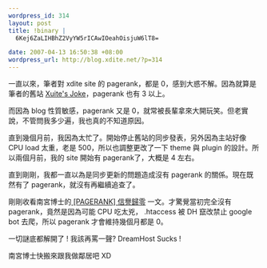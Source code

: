 ```yaml
--- 
wordpress_id: 314
layout: post
title: !binary |
  6Kej6ZaLIHBhZ2VyYW5rICAwIOeahOisjuW6lT8=

date: 2007-04-13 16:50:38 +08:00
wordpress_url: http://blog.xdite.net/?p=314
---
```

一直以來，筆者對 xdite site 的 pagerank，都是 0，感到大惑不解。因為就算是筆者的舊站 <a href="http://xuite-joke.blogspot.com">Xuite's Joke</a>，pagerank 也有 3 以上。


而因為 blog 性質敏感，pagerank 又是 0，就常被長輩拿來大開玩笑。但老實說，不管問我多少遍，我也真的不知道原因。


直到幾個月前，我因為太忙了。開始停止舊站的同步發表，另外因為主站好像 CPU load 太重，老是 500，所以也調整更改了一下 theme 與 plugin 的設計。所以兩個月前，我的 site 開始有 pagerank了，大概是 4 左右。


直到剛剛，我都一直以為是同步更新的問題造成沒有 pagerank 的關係。現在既然有了 pagerank，就沒有再繼續追查了。


剛剛收看南宮博士的<a href="http://www.gameimp.com/archives/2007/04/04/811"> [PAGERANK] 信譽歸零</a> 一文。才驚覺當初完全沒有 pagerank，竟然是因為可能 CPU 吃太兇， .htaccess 被 DH 竄改禁止 google bot 去爬，所以 pagerank 才會維持幾個月都是 0。

一切謎底都解開了 ! 我該再罵一聲? DreamHost Sucks !

南宮博士快搬來跟我做鄰居吧 XD
